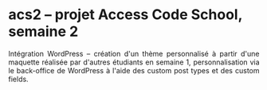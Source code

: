 # acs2 – projet Access Code School, semaine 2
<p align="justify">Intégration WordPress – création d'un thème personnalisé à partir d'une maquette réalisée par d'autres étudiants en semaine 1, personnalisation via le back-office de WordPress à l'aide des custom post types et des custom fields.</p>
